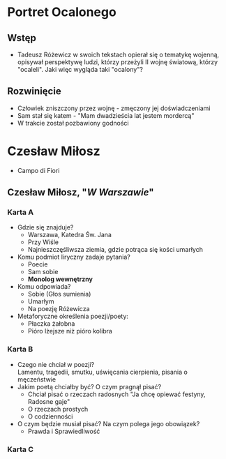 # Portret Ocalonego

## Wstęp
* Tadeusz Różewicz w swoich tekstach opierał się o tematykę wojenną, opisywał perspektywę ludzi, którzy przeżyli II wojnę światową, którzy "ocaleli". Jaki więc wygląda taki "ocalony"?

## Rozwinięcie
* Człowiek zniszczony przez wojnę - zmęczony jej doświadczeniami
* Sam stał się katem - "Mam dwadzieścia lat jestem mordercą"
* W trakcie został pozbawiony godności

# Czesław Miłosz
* Campo di Fiori

## Czesław Miłosz, "*W Warszawie*"

### Karta A
* Gdzie się znajduje?  
	* Warszawa, Katedra Św. Jana
	* Przy Wiśle
	* Najnieszczęśliwsza ziemia, gdzie potrąca się kości umarłych
* Komu podmiot liryczny zadaje pytania?
	* Poecie
	* Sam sobie
	* __Monolog wewnętrzny__
* Komu odpowiada?
	* Sobie (Głos sumienia)
	* Umarłym
	* Na poezję Różewicza
* Metaforyczne określenia poezji/poety:
	* Płaczka żałobna
	* Pióro lżejsze niż pióro kolibra 

### Karta B
* Czego nie chciał w poezji?  
	Lamentu, tragedii, smutku, uświęcania cierpienia, pisania o męczeństwie
* Jakim poetą chciałby być? O czym pragnął pisać?  
	* Chciał pisać o rzeczach radosnych "Ja chcę opiewać festyny, Radosne gaje" 
	* O rzeczach prostych
	* O codzienności
* O czym będzie musiał pisać? Na czym polega jego obowiązek?  
	* Prawda i Sprawiedliwość	

### Karta C
